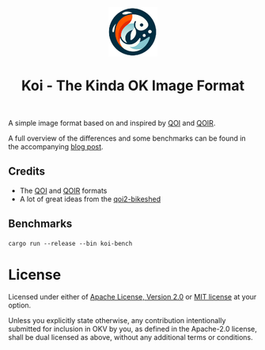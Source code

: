 <p align="center">
    <img src="./koi.png" width="100px">
    <h1 align="center">Koi - The Kinda OK Image Format</h1>
</p>

<br/>

A simple image format based on and inspired by [QOI](https://qoiformat.org/) and [QOIR](https://nigeltao.github.io/blog/2022/qoir.html).

A full overview of the differences and some benchmarks can be found in the accompanying [blog post](https://blog.henrygressmann.de/koi/).

<!-- https://encode.su/threads/3753-QOI-(Quite-OK-Image-format)-lossless-image-compression-to-PNG-size -->
<!-- https://docs.rs/multiversion/latest/multiversion/ -->

## Credits

- The [QOI](https://qoiformat.org/) and [QOIR](https://nigeltao.github.io/blog/2022/qoir.html) formats
- A lot of great ideas from the [qoi2-bikeshed](https://github.com/nigeltao/qoi2-bikeshed/issues)

## Benchmarks

`cargo run --release --bin koi-bench`

# License

Licensed under either of [Apache License, Version 2.0](./LICENSE-APACHE) or [MIT license](./LICENSE-MIT) at your option.

Unless you explicitly state otherwise, any contribution intentionally submitted for inclusion in OKV by you, as defined in the Apache-2.0 license, shall be dual licensed as above, without any additional terms or conditions.